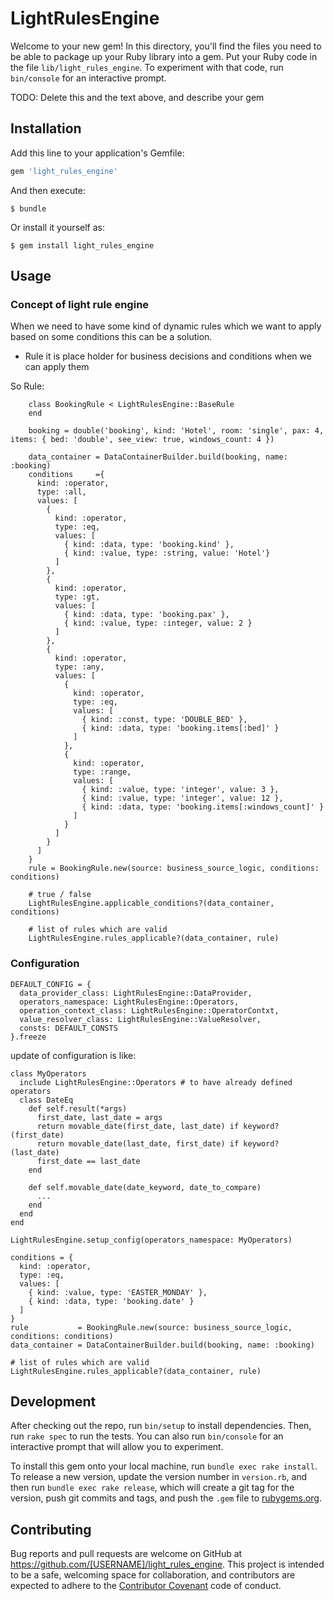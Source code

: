 # LightRulesEngine

Welcome to your new gem! In this directory, you'll find the files you need to be able to package up your Ruby library into a gem. Put your Ruby code in the file `lib/light_rules_engine`. To experiment with that code, run `bin/console` for an interactive prompt.

TODO: Delete this and the text above, and describe your gem

## Installation

Add this line to your application's Gemfile:

```ruby
gem 'light_rules_engine'
```

And then execute:

    $ bundle

Or install it yourself as:

    $ gem install light_rules_engine

## Usage

### Concept of light rule engine

When we need to have some kind of dynamic rules which we want to apply based on some conditions this can be a solution.

- Rule it is place holder for business decisions and conditions when we can apply them

So Rule:

```
    class BookingRule < LightRulesEngine::BaseRule
    end

    booking = double('booking', kind: 'Hotel', room: 'single', pax: 4, items: { bed: 'double', see_view: true, windows_count: 4 })

    data_container = DataContainerBuilder.build(booking, name: :booking)
    conditions     ={
      kind: :operator,
      type: :all,
      values: [
        {
          kind: :operator,
          type: :eq,
          values: [
            { kind: :data, type: 'booking.kind' },
            { kind: :value, type: :string, value: 'Hotel'}
          ]
        },
        {
          kind: :operator,
          type: :gt,
          values: [
            { kind: :data, type: 'booking.pax' },
            { kind: :value, type: :integer, value: 2 }
          ]
        },   
        {
          kind: :operator,
          type: :any,
          values: [
            {
              kind: :operator,
              type: :eq,
              values: [
                { kind: :const, type: 'DOUBLE_BED' },
                { kind: :data, type: 'booking.items[:bed]' }
              ]
            },
            {
              kind: :operator,
              type: :range,
              values: [
                { kind: :value, type: 'integer', value: 3 },
                { kind: :value, type: 'integer', value: 12 },
                { kind: :data, type: 'booking.items[:windows_count]' }
              ]
            }
          ]
        }
      ]
    }
    rule = BookingRule.new(source: business_source_logic, conditions: conditions)
    
    # true / false
    LightRulesEngine.applicable_conditions?(data_container, conditions)
    
    # list of rules which are valid
    LightRulesEngine.rules_applicable?(data_container, rule)
```

### Configuration

```
DEFAULT_CONFIG = {
  data_provider_class: LightRulesEngine::DataProvider,
  operators_namespace: LightRulesEngine::Operators,
  operation_context_class: LightRulesEngine::OperatorContxt,
  value_resolver_class: LightRulesEngine::ValueResolver,
  consts: DEFAULT_CONSTS
}.freeze
```

update of configuration is like:

```
class MyOperators
  include LightRulesEngine::Operators # to have already defined operators
  class DateEq
    def self.result(*args)
      first_date, last_date = args
      return movable_date(first_date, last_date) if keyword?(first_date)
      return movable_date(last_date, first_date) if keyword?(last_date)
      first_date == last_date
    end

    def self.movable_date(date_keyword, date_to_compare)
      ...
    end
  end
end

LightRulesEngine.setup_config(operators_namespace: MyOperators)

conditions = {
  kind: :operator,
  type: :eq,
  values: [
    { kind: :value, type: 'EASTER_MONDAY' },
    { kind: :data, type: 'booking.date' }
  ]
}
rule           = BookingRule.new(source: business_source_logic, conditions: conditions)
data_container = DataContainerBuilder.build(booking, name: :booking)

# list of rules which are valid
LightRulesEngine.rules_applicable?(data_container, rule)
```

## Development

After checking out the repo, run `bin/setup` to install dependencies. Then, run `rake spec` to run the tests. You can also run `bin/console` for an interactive prompt that will allow you to experiment.

To install this gem onto your local machine, run `bundle exec rake install`. To release a new version, update the version number in `version.rb`, and then run `bundle exec rake release`, which will create a git tag for the version, push git commits and tags, and push the `.gem` file to [rubygems.org](https://rubygems.org).

## Contributing

Bug reports and pull requests are welcome on GitHub at https://github.com/[USERNAME]/light_rules_engine. This project is intended to be a safe, welcoming space for collaboration, and contributors are expected to adhere to the [Contributor Covenant](http://contributor-covenant.org) code of conduct.

